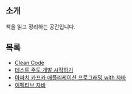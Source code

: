 ## 소개
책을 읽고 정리하는 공간입니다.

## 목록
* [Clean Code](https://github.com/backtony/book/tree/master/clean-code) 
* [테스트 주도 개발 시작하기](https://github.com/backtony/book/tree/master/TDD) 
* [아파치 카프카 애플리케이션 프로그래밍 with 자바](https://github.com/backtony/book/tree/master/kafka) 
* [이펙티브 자바](https://github.com/backtony/book/tree/master/effective-java)
